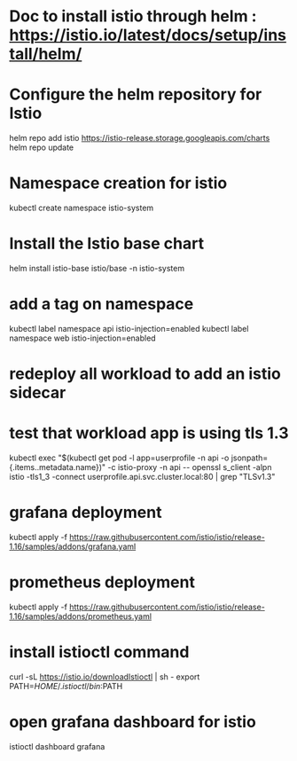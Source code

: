 # Doc to install istio through helm : https://istio.io/latest/docs/setup/install/helm/
# Configure the helm repository for Istio

helm repo add istio https://istio-release.storage.googleapis.com/charts
helm repo update

# Namespace creation for istio
kubectl create namespace istio-system

# Install the Istio base chart
helm install istio-base istio/base -n istio-system



# add a tag on namespace
kubectl label namespace api istio-injection=enabled
kubectl label namespace web istio-injection=enabled

# redeploy all workload to add an istio sidecar

# test that workload app is using tls 1.3
kubectl exec "$(kubectl get pod -l app=userprofile -n api -o jsonpath={.items..metadata.name})" -c istio-proxy -n api -- openssl s_client -alpn istio -tls1_3 -connect userprofile.api.svc.cluster.local:80 | grep "TLSv1.3"

# grafana deployment 
kubectl apply -f https://raw.githubusercontent.com/istio/istio/release-1.16/samples/addons/grafana.yaml

# prometheus deployment
kubectl apply -f https://raw.githubusercontent.com/istio/istio/release-1.16/samples/addons/prometheus.yaml

# install istioctl command
curl -sL https://istio.io/downloadIstioctl | sh -
export PATH=$HOME/.istioctl/bin:$PATH

# open grafana dashboard for istio
istioctl dashboard grafana